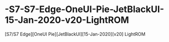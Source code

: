 # -S7-S7-Edge-OneUI-Pie-JetBlackUI-15-Jan-2020-v20-LightROM
[S7/S7 Edge][OneUI Pie][JetBlackUI][15-Jan-2020][v20] LightROM
